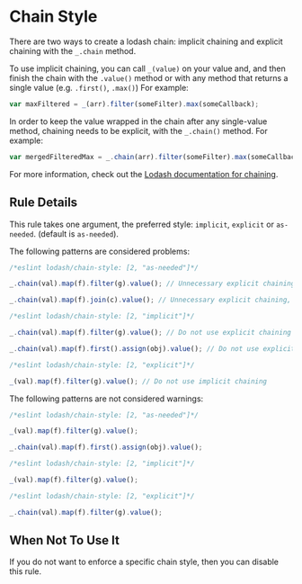 # Chain Style

There are two ways to create a lodash chain: implicit chaining and explicit chaining with the `_.chain` method.

To use implicit chaining, you can call `_(value)` on your value and, and then finish the chain with the `.value()` method or with any method that returns a single value (e.g. `.first()`, `.max()`)
For example:
```js
var maxFiltered = _(arr).filter(someFilter).max(someCallback);
```
In order to keep the value wrapped in the chain after any single-value method, chaining needs to be explicit, with the `_.chain()` method.
For example:
```js
var mergedFilteredMax = _.chain(arr).filter(someFilter).max(someCallback).assign(obj).value();
```

For more information, check out the [Lodash documentation for chaining](https://lodash.com/docs#_). 

## Rule Details

This rule takes one argument, the preferred style: `implicit`, `explicit` or `as-needed`. (default is `as-needed`).

The following patterns are considered problems:

```js
/*eslint lodash/chain-style: [2, "as-needed"]*/

_.chain(val).map(f).filter(g).value(); // Unnecessary explicit chaining

_.chain(val).map(f).join(c).value(); // Unnecessary explicit chaining, the chain-breaking method join() is last in the chain.

```

```js
/*eslint lodash/chain-style: [2, "implicit"]*/

_.chain(val).map(f).filter(g).value(); // Do not use explicit chaining

_.chain(val).map(f).first().assign(obj).value(); // Do not use explicit chaining

```

```js
/*eslint lodash/chain-style: [2, "explicit"]*/

_(val).map(f).filter(g).value(); // Do not use implicit chaining


```



The following patterns are not considered warnings:

```js
/*eslint lodash/chain-style: [2, "as-needed"]*/

_(val).map(f).filter(g).value(); 

_.chain(val).map(f).first().assign(obj).value();

```

```js
/*eslint lodash/chain-style: [2, "implicit"]*/

_(val).map(f).filter(g).value();

```

```js
/*eslint lodash/chain-style: [2, "explicit"]*/

_.chain(val).map(f).filter(g).value(); 

```

## When Not To Use It

If you do not want to enforce a specific chain style, then you can disable this rule.
